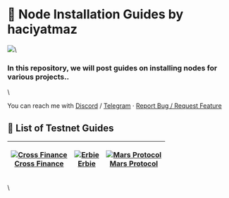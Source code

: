 # 🖖 Node Installation Guides by haciyatmaz

![](https://avatars.githubusercontent.com/u/35812219)\


### In this repository, we will post guides on installing nodes for various projects..

\


You can reach me with [Discord](https://discord.com/users/401788522765484043) / [Telegram](https://t.me/haciyatmaz) · [Report Bug / Request Feature](https://github.com/hcytmz/Node-Installation-Guides/issues)

## :rocket: List of Testnet Guides <a href="#list-testnets" id="list-testnets"></a>

| <p><a href="../CrossFi/"><img src="../logos/CrossFi.png" alt="Cross Finance"></a><br><a href="../CrossFi/">Cross Finance</a></p> | <p><a href="../Erbie/"><img src="../logos/erbie.png" alt="Erbie"></a><br><a href="../Erbie/">Erbie</a></p> | <p><a href="../Mars%20Protocol/"><img src="../logos/mars.svg" alt="Mars Protocol"></a><br><a href="../Mars%20Protocol/">Mars Protocol</a></p> |
| :------------------------------------------------------------------------------------------------------------------------------: | :--------------------------------------------------------------------------------------------------------: | :-------------------------------------------------------------------------------------------------------------------------------------------: |

\
